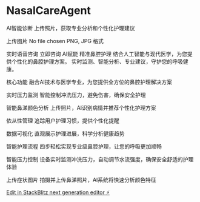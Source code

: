 # NasalCareAgent
AI智能诊断
上传照片，获取专业分析和个性化护理建议

上传图片
No file chosen
PNG, JPG 格式

实时语音咨询
立即咨询
AI赋能
精准鼻腔护理
结合人工智能与现代医学，为您提供个性化的鼻腔护理方案。 实时监测、智能分析、专业建议，守护您的呼吸健康。

核心功能
融合AI技术与医学专业，为您提供全方位的鼻腔护理解决方案

实时压力监测
智能控制冲洗压力，避免伤害，确保安全护理

智能鼻涕颜色分析
上传照片，AI识别病情并推荐个性化护理方案

依从性管理
追踪用户护理习惯，提供个性化提醒

数据可视化
直观展示护理进展，科学分析健康趋势

智能护理流程
四步轻松实现专业级鼻腔护理，让您的呼吸更加顺畅

智能压力控制
设备实时监测冲洗压力，自动调节水流强度，确保安全舒适的护理体验

上传症状图片
拍摄并上传鼻涕照片，AI系统将快速分析颜色特征




[Edit in StackBlitz next generation editor ⚡️](https://stackblitz.com/~/github.com/zyxcambridge/NasalCareAgent)